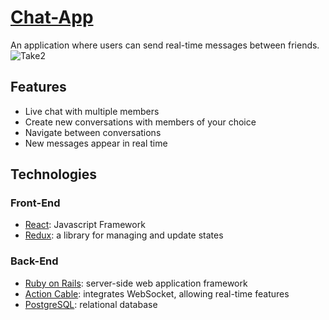 # [Chat-App](https://chat-app-fi.herokuapp.com/)
An application where users can send real-time messages between friends.
![Take2](https://user-images.githubusercontent.com/88467268/145750663-e7dae76d-3d27-4f11-bd4e-8f451eb429cc.gif)

## Features
* Live chat with multiple members
* Create new conversations with members of your choice
* Navigate between conversations
* New messages appear in real time

## Technologies
### Front-End
* [React](https://reactjs.org/): Javascript Framework
* [Redux](https://redux.js.org/): a library for managing and update states
### Back-End
* [Ruby on Rails](https://rubyonrails.org/): server-side web application framework
* [Action Cable](https://guides.rubyonrails.org/action_cable_overview.html): integrates WebSocket, allowing real-time features
* [PostgreSQL](https://www.postgresql.org/): relational database
